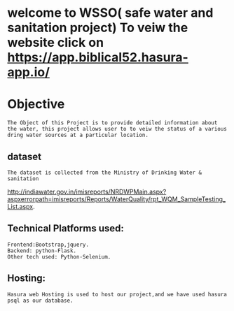# welcome to WSSO( safe water and sanitation project) To veiw the website click on https://app.biblical52.hasura-app.io/

# Objective
	The Object of this Project is to provide detailed information about the water, this project allows user to to veiw the status of a various dring water sources at a particular location.

## dataset
	The dataset is collected from the Ministry of Drinking Water & sanitation 
http://indiawater.gov.in/imisreports/NRDWPMain.aspx?aspxerrorpath=imisreports/Reports/WaterQuality/rpt_WQM_SampleTesting_List.aspx. 

## Technical Platforms used:
	Frontend:Bootstrap,jquery.
	Backend: python-Flask.
	Other tech used: Python-Selenium.
## Hosting:
	Hasura web Hosting is used to host our project,and we have used hasura psql as our database.

